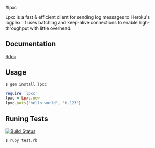 #lpxc

Lpxc is a fast & efficient client for sending log messages to Heroku's logplex. It uses batching and keep-alive connections to enable high-throughput with little overhead.

## Documentation

[Rdoc](https://lpxc.s3.amazonaws.com/doc/Lpxc.html)

## Usage

```bash
$ gem install lpxc
```

```ruby
require 'lpxc'
lpxc = Lpxc.new
lpxc.puts("hello world", 't.123')
```

## Runing Tests

[![Build Status](https://drone.io/github.com/ryandotsmith/lpxc/status.png)](https://drone.io/github.com/ryandotsmith/lpxc/latest)

```bash
$ ruby test.rb
```
